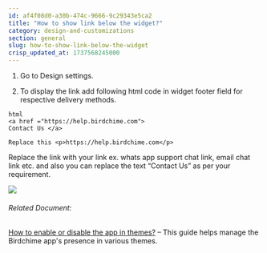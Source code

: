 ```yaml
---
id: af4f08d0-a30b-474c-9666-9c29343e5ca2
title: "How to show link below the widget?"
category: design-and-customizations
section: general
slug: how-to-show-link-below-the-widget
crisp_updated_at: 1737568245000
---
```


1. Go to Design settings.

2. To display the link add following html code in widget footer field for respective delivery methods.

```
html
<a href ="https://help.birdchime.com"> 
Contact Us </a>

Replace this <p>https://help.birdchime.com</p>
```

Replace the link with your link ex. whats app support chat link, email chat link etc. and also you can replace the text “Contact Us” as per your requirement.

![](https://storage.crisp.chat/users/helpdesk/website/ca826b447482b000/footer-text-final_1ywpi5d.png)

###### Related Document:

[How to enable or disable the app in themes?](https://help.birdchime.com/en-us/article/how-to-enable-or-disable-the-app-in-themes-pjqygb/) – This guide helps manage the Birdchime app's presence in various themes.
